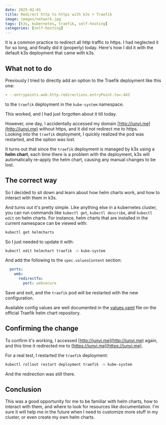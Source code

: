 ```yaml
---
date: 2025-02-01
title: Redirect http to https with k3s + Traefik
image: images/network.jpg
tags: [k3s, kubernetes, traefik, self-hosting]
categories: [self-hosting]
---
```


It is a common practice to redirect all http traffic to https. I had neglected it for so long, and finally did it (properly) today. Here's how I did it with the default k3s deployment that came with k3s.

## What not to do

Previously I tried to directly add an option to the Traefik deployment like this one:
```yaml
- --entrypoints.web.http.redirections.entryPoint.to=:443
```
to the `traefik` deployment in the `kube-system` namespace.

This worked, and I had just forgotten about it till today.

However, one day, I accidentally accessed my domain [http://junyi.me](http://junyi.me) without https, and it did not redirect me to https. \
Looking into the `traefik` deployment, I quickly realized the pod was restarted, and the option was lost.

It turns out that since the `traefik` deployment is managed by k3s using a **helm chart**, each time there is a problem with the deployment, k3s will automatically re-apply the helm chart, causing any manual changes to be lost.

## The correct way

So I decided to sit down and learn about how helm charts work, and how to interact with them in k3s.

And turns out it's pretty simple. Like anything else in a kubernetes cluster, you can run commands like `kubectl get`, `kubectl describe`, and `kubectl edit` on helm charts. For instance, helm charts that are installed in the current namespace can be viewed with:
```bash
kubectl get helmcharts
```

So I just needed to update it with:
```bash
kubectl edit helmchart traefik -n kube-system
```

And add the following to the `spec.valuesContent` section:
```yaml
  ports:
    web:
      redirectTo:
        port: websecure
```

Save and exit, and the `traefik` pod will be restarted with the new configuration.

Available config values are well documented in the [values.yaml](https://github.com/traefik/traefik-helm-chart/blob/master/traefik/values.yaml) file on the official Traefik helm chart repository.

## Confirming the change

To confirm it's working, I accessed [http://junyi.me](http://junyi.me) again, and this time it redirected me to [https://junyi.me](https://junyi.me).

For a real test, I restarted the `traefik` deployment:
```bash
kubectl rollout restart deployment traefik -n kube-system
```

And the redirection was still there.

## Conclusion

This was a good opportunity for me to be familiar with helm charts, how to interact with them, and where to look for resources like documentation. I'm sure it will help me in the future when I need to customize more stuff in my cluster, or even create my own helm charts.

